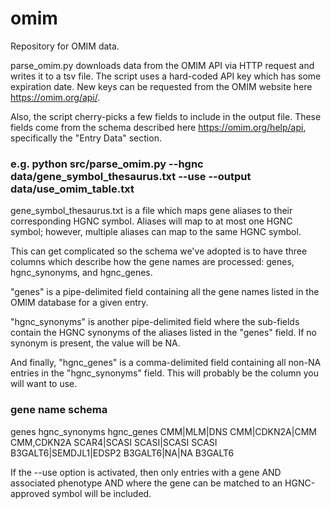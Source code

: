 # omim

Repository for OMIM data.

parse_omim.py downloads data from the OMIM API via HTTP request and writes it to a tsv file. The script uses a hard-coded API key which has some expiration date. New keys can be requested from the OMIM website here https://omim.org/api/.

Also, the script cherry-picks a few fields to include in the output file. These fields come from the schema described here https://omim.org/help/api, specifically the "Entry Data" section.

### e.g. python src/parse_omim.py --hgnc data/gene_symbol_thesaurus.txt --use --output data/use_omim_table.txt

gene_symbol_thesaurus.txt is a file which maps gene aliases to their corresponding HGNC symbol. Aliases will map to at most one HGNC symbol; however, multiple aliases can map to the same HGNC symbol. 

This can get complicated so the schema we've adopted is to have three columns which describe how the gene names are processed: genes, hgnc_synonyms, and hgnc_genes. 

"genes" is a pipe-delimited field containing all the gene names listed in the OMIM database for a given entry. 

"hgnc_synonyms" is another pipe-delimited field where the sub-fields contain the HGNC synonyms of the aliases listed in the "genes" field. If no synonym is present, the value will be NA. 

And finally, "hgnc_genes" is a comma-delimited field containing all non-NA entries in the "hgnc_synonyms" field. This will probably be the column you will want to use.

### gene name schema

genes   hgnc_synonyms   hgnc_genes
CMM|MLM|DNS     CMM|CDKN2A|CMM  CMM,CDKN2A
SCAR4|SCASI     SCASI|SCASI     SCASI
B3GALT6|SEMDJL1|EDSP2   B3GALT6|NA|NA   B3GALT6

If the --use option is activated, then only entries with a gene AND associated phenotype AND where the gene can be matched to an HGNC-approved symbol will be included.

